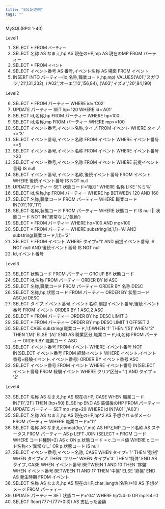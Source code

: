 ```yaml
---
title: "SQL記述例"
tags: ""
---
```

MySQL(RPG 1-40)

Level1

1.  SELECT \* FROM `パーティー`
2.  SELECT 名称 AS なまえ,hp AS 現在のHP,mp AS 現在のMP FROM パーティー
3.  SELECT \* FROM `イベント`
4.  SELECT イベント番号 AS 番号,イベント名称 AS 場面 FROM イベント
5.  INSERT INTO パーティー(id,名称,職業コード,hp,mp) VALUES('A01','スガワラ','21',131,232), ('A02','オーエ','10',156,84), ('A03','イズミ','20',84,190)

Level2

6.  SELECT \* FROM パーティー WHERE id='C02'
7.  UPDATE パーティー SET hp=120 WHERE id='A01'
8.  SELECT id,名称,hp FROM パーティー WHERE hp&lt;100
9.  SELECT id,名称,mp FROM パーティー WHERE mp>=100
10. SELECT イベント番号,イベント名称,タイプ FROM イベント WHERE タイプ&lt;>'3'
11. SELECT イベント番号,イベント名称 FROM イベント WHERE イベント番号&lt;=5
12. SELECT イベント番号,イベント名称 FROM イベント WHERE イベント番号>20
13. SELECT イベント番号,イベント名称 FROM イベント WHERE 前提イベント番号 IS null
14. SELECT イベント番号,イベント名称,後続イベント番号 FROM イベント WHERE 後続イベント番号 IS NOT null
15. UPDATE パーティー SET 状態コード='眠り' WHERE 名称 LIKE '%ミ%'
16. SELECT id,名称,hp FROM パーティー WHERE hp BETWEEN 120 AND 160
17. SELECT 名称,職業コード FROM パーティー WHERE 職業コード IN('01','10','11')
18. SELECT 名称,状態コード FROM パーティー WHERE 状態コード IS null || 状態コード NOT IN('異常なし','気絶')
19. SELECT \* FROM パーティー WHERE hp>100 AND mp>100
20. SELECT \* FROM パーティー WHERE substring(id,1,1)='A' AND substring(職業コード,1,1)='2'
21. SELECT \* FROM イベント WHERE タイプ='1' AND 前提イベント番号 IS NOT null AND 後続イベント番号 IS NOT null
22. Id,イベント番号

Level3

23. SELECT 状態コード FROM パーティー GROUP BY 状態コード
24. SELECT id,名称 FROM パーティー ORDER BY id ASC
25. SELECT 名称,職業コード FROM パーティー ORDER BY 名称 DESC
26. SELECT 名称,hp,状態コード FROM パーティー ORDER BY 状態コード ASC,id DESC
27. SELECT タイプ,イベント番号,イベント名称,前提イベント番号,後続イベント番号 FROM イベント ORDER BY 1 ASC,2 ASC
28. SELECT \* FROM パーティー ORDER BY hp DESC LIMIT 3
29. SELECT \* FROM パーティー ORDER BY mp DESC LIMIT 1 OFFSET 2
30. SELECT CASE substring(職業コード,1,1)WHEN '1' THEN '[S]' WHEN '2' THEN '[M]' ELSE '[A]' END AS 職業区分,職業コード,id,名称 FROM パーティー ORDER BY 職業コード ASC
31. SELECT イベント番号 FROM イベント
    WHERE イベント番号 NOT IN(SELECT イベント番号 FROM 経験イベント WHERE イベント.イベント番号=経験イベント.イベント番号)
    ORDER BY イベント番号 ASC
32. SELECT イベント番号 FROM イベント WHERE イベント番号 IN(SELECT イベント番号 FROM 経験イベント WHERE クリア区分='1') AND タイプ = '2'

Level4

33. SELECT 名称 AS なまえ,hp AS 現在のHP, CASE WHEN 職業コード IN('11','21') THEN (hp+50) ELSE hp END AS 装備後のHP FROM パーティー
34. UPDATE パーティー SET mp=mp+20 WHERE id IN('A01' ,'A03')
35. SELECT 名称 AS なまえ,hp AS 現在のHP,hp\*2 AS 予想されるダメージ FROM パーティー WHERE 職業コード='11'
36. SELECT 名称 AS なまえ,concat(hp,'/',mp) AS HPとMP,コード名称 AS ステータス FROM パーティー AS p LEFT JOIN (SELECT \* FROM コード WHERE コード種別=2) AS c ON p.状態コード = c.コード値 WHERE c.コード名称&lt;>'異常なし' OR p.状態コード IS null
37. SELECT イベント番号,イベント名称,
    CASE WHEN タイプ='1' THEN '強制'
    WHEN タイプ='2' THEN 'フリー'
    WHEN タイプ='3' THEN '特殊' END AS タイプ,
    CASE WHEN イベント番号 BETWEEN 1 AND 10 THEN '序盤'
    WHEN イベント番号 BETWEEN 11 AND 17 THEN '中盤'
    ELSE '終盤' END AS 発生時期 FROM イベント
38. SELECT 名称 AS なまえ,hp AS 現在のHP,char_length(名称)\*10 AS 予想ダメージ FROM パーティー
39. UPDATE パーティー SET 状態コード='04'
    WHERE hp%4=0 OR mp%4=0
40. SELECT floor(777-(777\*0.3)) AS 支払った金額
